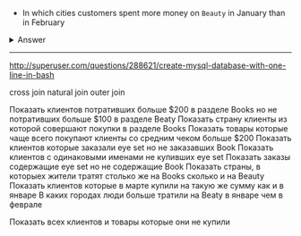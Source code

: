 



- In which cities customers spent more money on `Beauty` in January than in February

<details>
  <summary>Answer</summary>

```sql
    SELECT cities.name,
         t1.m AS j,
         t2.m AS f
    FROM   cities
         LEFT JOIN (SELECT Sum(products.price) AS m,
                         cities.id_city
                  FROM   cities
                         LEFT JOIN users
                                ON users.id_city = cities.id_city
                         LEFT JOIN orders
                                ON users.id_user = orders.id_user
                         LEFT JOIN order_products
                                ON order_products.id_order = orders.id_order
                         LEFT JOIN products
                                ON products.id_product =
                                   order_products.id_product
                         LEFT JOIN categories
                                ON categories.id_category = products.id_category
                  WHERE  categories.name = 'Beauty'
                         AND Monthname (orders.date) = 'January'
                  GROUP  BY cities.id_city) AS t1
              ON cities.id_city = t1.id_city
       LEFT JOIN (SELECT Sum(products.price) AS m,
                         cities.id_city
                  FROM   cities
                         LEFT JOIN users
                                ON users.id_city = cities.id_city
                         LEFT JOIN orders
                                ON users.id_user = orders.id_user
                         LEFT JOIN order_products
                                ON order_products.id_order = orders.id_order
                         LEFT JOIN products
                                ON products.id_product =
                                   order_products.id_product
                         LEFT JOIN categories
                                ON categories.id_category = products.id_category
                  WHERE  categories.name = 'Beauty'
                         AND Monthname (orders.date) = 'February'
                  GROUP  BY cities.id_city) AS t2
              ON cities.id_city = t2.id_city
    WHERE  t2.m > t1.m
```


</details>

<hr>







http://superuser.com/questions/288621/create-mysql-database-with-one-line-in-bash

cross join
natural join
outer join


Показать клиентов потративших больше $200 в разделе Books но не потративших больше $100 в разделе Beaty
Показать страну клиенты из которой совершают покупки в разделе Books
Показать товары которые чаще всего покупают клиенты со средним чеком больше $200
Показать клиентов которые заказали eye set но не заказавших Book
Показать клиентов с одинаковыми именами не купивших eye set
Показать заказы содержащие eye set но не содержащие Book
Показать страны, в которыех жители тратят столько же на Books  сколько и на Beauty
Показать клиентов которые в марте купили на такую же сумму как и в январе
В каких городах люди больше тратили на Beaty в январе чем в феврале

Показать всех клиентов и товары которые они не купили
